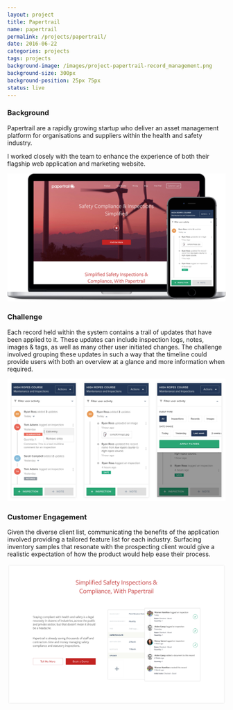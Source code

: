 ```yaml
---
layout: project
title: Papertrail
name: papertrail
permalink: /projects/papertrail/
date: 2016-06-22
categories: projects
tags: projects
background-image: /images/project-papertrail-record_management.png
background-size: 300px
background-position: 25px 75px
status: live
---
```


### Background

Papertrail are a rapidly growing startup who deliver an asset management platform for organisations and suppliers within the health and safety industry.

I worked closely with the team to enhance the experience of both their flagship web application and marketing website.

![Alt text](/images/project-papertrail-home.jpg)

### Challenge

Each record held within the system contains a trail of updates that have been applied to it. These updates can include inspection logs, notes, images & tags, as well as many other user initiated changes. The challenge involved grouping these updates in such a way that the timeline could provide users with both an overview at a glance and more information when required.

![alt](/images/project-papertrail-record_management.jpg)

### Customer Engagement

Given the diverse client list, communicating the benefits of the application involved providing a tailored feature list for each industry. Surfacing inventory samples that resonate with the prospecting client would give a realistic expectation of how the product would help ease their process.

![alt](/images/project-papertrail-feature_section.jpg)